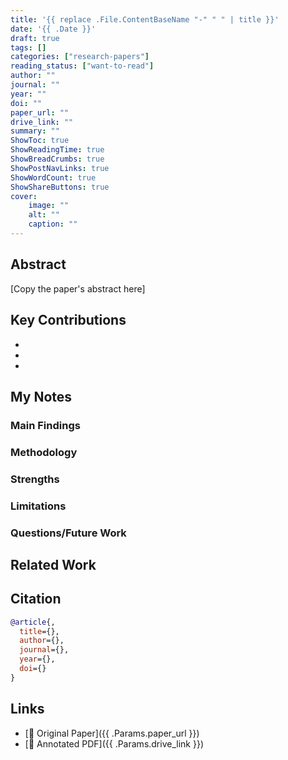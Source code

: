 ```yaml
---
title: '{{ replace .File.ContentBaseName "-" " " | title }}'
date: '{{ .Date }}'
draft: true
tags: []
categories: ["research-papers"]
reading_status: ["want-to-read"]
author: ""
journal: ""
year: ""
doi: ""
paper_url: ""
drive_link: ""
summary: ""
ShowToc: true
ShowReadingTime: true
ShowBreadCrumbs: true
ShowPostNavLinks: true
ShowWordCount: true
ShowShareButtons: true
cover:
    image: ""
    alt: ""
    caption: ""
---
```


## Abstract

[Copy the paper's abstract here]

## Key Contributions

- 
- 
- 

## My Notes

### Main Findings

### Methodology

### Strengths

### Limitations

### Questions/Future Work

## Related Work

## Citation

```bibtex
@article{,
  title={},
  author={},
  journal={},
  year={},
  doi={}
}
```

## Links

- [📄 Original Paper]({{ .Params.paper_url }})
- [📝 Annotated PDF]({{ .Params.drive_link }})